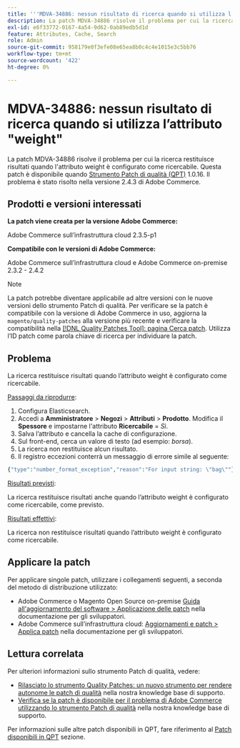 ```yaml
---
title: '''MDVA-34886: nessun risultato di ricerca quando si utilizza l''attributo "weight"'
description: La patch MDVA-34886 risolve il problema per cui la ricerca restituisce risultati quando l'attributo weight è configurato come ricercabile. Questa patch è disponibile quando è installato [Quality Patches Tool (QPT)](/help/announcements/adobe-commerce-announcements/magento-quality-patches-released-new-tool-to-self-serve-quality-patches.md) 1.0.16. Il problema è stato risolto nella versione 2.4.3 di Adobe Commerce.
exl-id: e6f33772-0167-4a54-9d62-0ab89edb5d1d
feature: Attributes, Cache, Search
role: Admin
source-git-commit: 958179e0f3efe08e65ea8b0c4c4e1015e3c5bb76
workflow-type: tm+mt
source-wordcount: '422'
ht-degree: 0%

---
```


# MDVA-34886: nessun risultato di ricerca quando si utilizza l’attributo &quot;weight&quot;

La patch MDVA-34886 risolve il problema per cui la ricerca restituisce risultati quando l&#39;attributo weight è configurato come ricercabile. Questa patch è disponibile quando [Strumento Patch di qualità (QPT)](/help/announcements/adobe-commerce-announcements/magento-quality-patches-released-new-tool-to-self-serve-quality-patches.md) 1.0.16. Il problema è stato risolto nella versione 2.4.3 di Adobe Commerce.

## Prodotti e versioni interessati

**La patch viene creata per la versione Adobe Commerce:**

Adobe Commerce sull’infrastruttura cloud 2.3.5-p1

**Compatibile con le versioni di Adobe Commerce:**

Adobe Commerce sull’infrastruttura cloud e Adobe Commerce on-premise 2.3.2 - 2.4.2

>[!NOTE]
>
>La patch potrebbe diventare applicabile ad altre versioni con le nuove versioni dello strumento Patch di qualità. Per verificare se la patch è compatibile con la versione di Adobe Commerce in uso, aggiorna la `magento/quality-patches` alla versione più recente e verificare la compatibilità nella [[!DNL Quality Patches Tool]: pagina Cerca patch](https://devdocs.magento.com/quality-patches/tool.html#patch-grid). Utilizza l’ID patch come parola chiave di ricerca per individuare la patch.

## Problema

La ricerca restituisce risultati quando l’attributo weight è configurato come ricercabile.

<u>Passaggi da riprodurre</u>:

1. Configura Elasticsearch.
1. Accedi a **Amministratore** > **Negozi** > **Attributi** > **Prodotto**. Modifica il **Spessore** e impostarne l&#39;attributo **Ricercabile** = *Sì*.
1. Salva l’attributo e cancella la cache di configurazione.
1. Sul front-end, cerca un valore di testo (ad esempio: *borsa*).
1. La ricerca non restituisce alcun risultato.
1. Il registro eccezioni conterrà un messaggio di errore simile al seguente:

```php
{"type":"number_format_exception","reason":"For input string: \"bag\""}
```

<u>Risultati previsti</u>:

La ricerca restituisce risultati anche quando l’attributo weight è configurato come ricercabile, come previsto.

<u>Risultati effettivi</u>:

La ricerca non restituisce risultati quando l’attributo weight è configurato come ricercabile.

## Applicare la patch

Per applicare singole patch, utilizzare i collegamenti seguenti, a seconda del metodo di distribuzione utilizzato:

* Adobe Commerce o Magento Open Source on-premise [Guida all&#39;aggiornamento del software > Applicazione delle patch](https://devdocs.magento.com/guides/v2.4/comp-mgr/patching/mqp.html) nella documentazione per gli sviluppatori.
* Adobe Commerce sull’infrastruttura cloud: [Aggiornamenti e patch > Applica patch](https://devdocs.magento.com/cloud/project/project-patch.html) nella documentazione per gli sviluppatori.

## Lettura correlata

Per ulteriori informazioni sullo strumento Patch di qualità, vedere:

* [Rilasciato lo strumento Quality Patches: un nuovo strumento per rendere autonome le patch di qualità](/help/announcements/adobe-commerce-announcements/magento-quality-patches-released-new-tool-to-self-serve-quality-patches.md) nella nostra knowledge base di supporto.
* [Verifica se la patch è disponibile per il problema di Adobe Commerce utilizzando lo strumento Patch di qualità](/help/support-tools/patches-available-in-qpt-tool/check-patch-for-magento-issue-with-magento-quality-patches.md) nella nostra knowledge base di supporto.

Per informazioni sulle altre patch disponibili in QPT, fare riferimento al [Patch disponibili in QPT](https://support.magento.com/hc/en-us/sections/360010506631-Patches-available-in-QPT-tool-) sezione.
